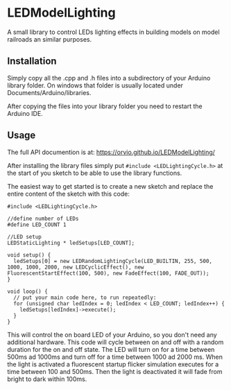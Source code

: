 # LEDModelLighting
A small library to control LEDs lighting effects in building models on model railroads an similar purposes.

## Installation
Simply copy all the .cpp and .h files into a subdirectory of your Arduino library folder.
On windows that folder is usually located under Documents/Arduino/libraries.

After copying the files into your library folder you need to restart the Arduino IDE.

## Usage
The full API documention is at: https://orvio.github.io/LEDModelLighting/

After installing the library files simply put
```#include <LEDLightingCycle.h>```
at the start of you sketch to be able to use the library functions.

The easiest way to get started is to create a new sketch and replace the entire content of the sketch with this code:
```
#include <LEDLightingCycle.h>

//define number of LEDs
#define LED_COUNT 1

//LED setup
LEDStaticLighting * ledSetups[LED_COUNT];

void setup() {
  ledSetups[0] = new LEDRandomLightingCycle(LED_BUILTIN, 255, 500, 1000, 1000, 2000, new LEDCyclicEffect(), new FluorescentStartEffect(100, 500), new FadeEffect(100, FADE_OUT));
}

void loop() {
  // put your main code here, to run repeatedly:
  for (unsigned char ledIndex = 0; ledIndex < LED_COUNT; ledIndex++) {
    ledSetups[ledIndex]->execute();
  }
}
```

This will control the on board LED of your Arduino, so you don't need any additional hardware. This code will cycle between on and off with a random duration for the on and off state.
The LED will turn on for a time between 500ms ad 1000ms and turn off for a time between 1000 ad 2000 ms.
When the light is activated a fluorescent startup flicker simulation executes for a time between 100 and 500ms.
Then the light is deactivated it will fade from bright to dark within 100ms.
